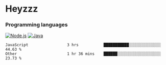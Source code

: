# Heyzzz  

### Programming languages  

[![Node.js](https://img.shields.io/badge/-Node.js-262626?style=for-the-badge)](https://nodejs.org)
[![Java](https://img.shields.io/badge/-Java-262626?style=for-the-badge)](https://java.com)

<!--START_SECTION:waka-->

```text
JavaScript                 3 hrs           ███████████░░░░░░░░░░░░░░   44.63 %
Other                      1 hr 36 mins    ██████░░░░░░░░░░░░░░░░░░░   23.73 %
```

<!--END_SECTION:waka-->
